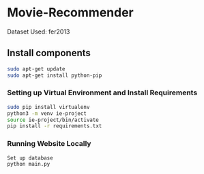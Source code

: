 # Movie-Recommender

Dataset Used: fer2013

## Install components
```bash
sudo apt-get update
sudo apt-get install python-pip 
```

### Setting up Virtual Environment and Install Requirements
```bash
sudo pip install virtualenv
python3 -m venv ie-project
source ie-project/bin/activate
pip install -r requirements.txt
```

### Running Website Locally 
```bash
Set up database 
python main.py 
```
